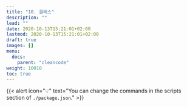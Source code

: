 ```yaml
---
title: "10. 클래스"
description: ""
lead: ""
date: 2020-10-13T15:21:01+02:00
lastmod: 2020-10-13T15:21:01+02:00
draft: true
images: []
menu:
  docs:
    parent: "cleancode"
weight: 10010
toc: true
---
```


{{< alert icon="💡" text="You can change the commands in the scripts section of `./package.json`." >}}
